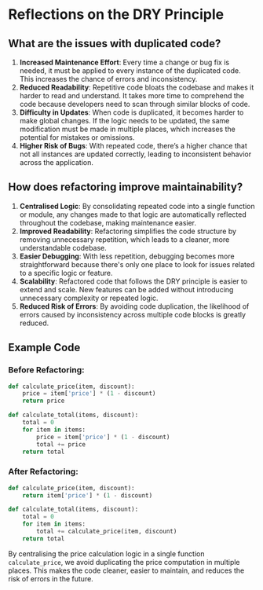 # Reflections on the DRY Principle

## What are the issues with duplicated code?

1. **Increased Maintenance Effort**: Every time a change or bug fix is needed, it must be applied to every instance of the duplicated code. This increases the chance of errors and inconsistency.
2. **Reduced Readability**: Repetitive code bloats the codebase and makes it harder to read and understand. It takes more time to comprehend the code because developers need to scan through similar blocks of code.
3. **Difficulty in Updates**: When code is duplicated, it becomes harder to make global changes. If the logic needs to be updated, the same modification must be made in multiple places, which increases the potential for mistakes or omissions.
4. **Higher Risk of Bugs**: With repeated code, there’s a higher chance that not all instances are updated correctly, leading to inconsistent behavior across the application.

## How does refactoring improve maintainability?

1. **Centralised Logic**: By consolidating repeated code into a single function or module, any changes made to that logic are automatically reflected throughout the codebase, making maintenance easier.
2. **Improved Readability**: Refactoring simplifies the code structure by removing unnecessary repetition, which leads to a cleaner, more understandable codebase.
3. **Easier Debugging**: With less repetition, debugging becomes more straightforward because there's only one place to look for issues related to a specific logic or feature.
4. **Scalability**: Refactored code that follows the DRY principle is easier to extend and scale. New features can be added without introducing unnecessary complexity or repeated logic.
5. **Reduced Risk of Errors**: By avoiding code duplication, the likelihood of errors caused by inconsistency across multiple code blocks is greatly reduced.

## Example Code

### Before Refactoring:

```python
def calculate_price(item, discount):
    price = item['price'] * (1 - discount)
    return price

def calculate_total(items, discount):
    total = 0
    for item in items:
        price = item['price'] * (1 - discount)
        total += price
    return total
```

### After Refactoring:

```python
def calculate_price(item, discount):
    return item['price'] * (1 - discount)

def calculate_total(items, discount):
    total = 0
    for item in items:
        total += calculate_price(item, discount)
    return total
```

By centralising the price calculation logic in a single function `calculate_price`, we avoid duplicating the price computation in multiple places. This makes the code cleaner, easier to maintain, and reduces the risk of errors in the future.
